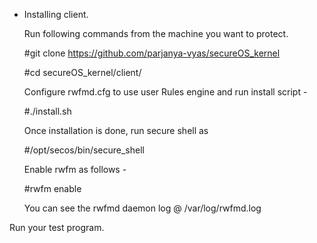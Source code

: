 
* Installing client.

  Run following commands from the machine you want to protect.

  #git clone https://github.com/parjanya-vyas/secureOS_kernel
  
  #cd secureOS_kernel/client/
  
  Configure rwfmd.cfg to use user Rules engine and run install script -

  #./install.sh

  Once installation is done, run secure shell as  
 
  #/opt/secos/bin/secure_shell

  Enable rwfm as follows - 

  #rwfm enable

  You can see the rwfmd daemon log @  /var/log/rwfmd.log

Run your test program.
